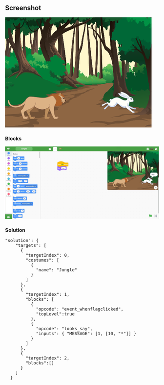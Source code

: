 <h2>Screenshot</h2>
<img src="./ProjectSnap.png" />
<h3>Blocks</h3>
<img src="./Jungle.jpg" />

<h3>Solution</h3>
<pre>
"solution": {
    "targets": [
      {
        "targetIndex": 0,
        "costumes": [
          {
            "name": "Jungle"
          }
        ]
      },
      {
        "targetIndex": 1,
        "blocks": [
          {
            "opcode": "event_whenflagclicked",
            "topLevel":true
          },
          {
            "opcode": "looks_say",
            "inputs": { "MESSAGE": [1, [10, "*"]] }
          }
        ]
      },
      {
        "targetIndex": 2,
        "blocks":[]
      }
    ]
  }
</pre>